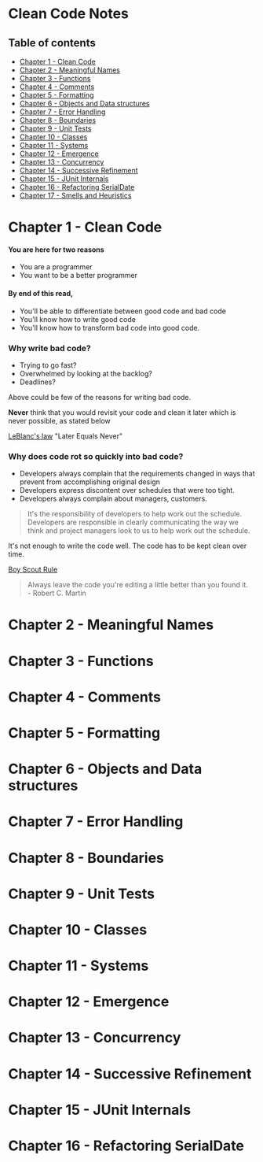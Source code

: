 # Clean Code Notes

## Table of contents

- [Chapter 1 - Clean Code](#chapter1)
- [Chapter 2 - Meaningful Names](#chapter2)
- [Chapter 3 - Functions](#chapter3)
- [Chapter 4 - Comments](#chapter4)
- [Chapter 5 - Formatting](#chapter5)
- [Chapter 6 - Objects and Data structures](#chapter6)
- [Chapter 7 - Error Handling](#chapter7)
- [Chapter 8 - Boundaries](#chapter8)
- [Chapter 9 - Unit Tests](#chapter9)
- [Chapter 10 - Classes](#chapter10)
- [Chapter 11 - Systems](#chapter11)
- [Chapter 12 - Emergence](#chapter12)
- [Chapter 13 - Concurrency](#chapter13)
- [Chapter 14 - Successive Refinement](#chapter14)
- [Chapter 15 - JUnit Internals](#chapter15)
- [Chapter 16 - Refactoring SerialDate](#chapter16)
- [Chapter 17 - Smells and Heuristics](#chapter17)

<a name = "chapter1">
<h1>Chapter 1 - Clean Code</h1>
</a>

#### You are here for two reasons

- You are a programmer
- You want to be a better programmer

#### By end of this read,

- You'll be able to differentiate between good code and bad code
- You'll know how to write good code
- You'll know how to transform bad code into good code.

### Why write bad code?

- Trying to go fast?
- Overwhelmed by looking at the backlog?
- Deadlines?

Above could be few of the reasons for writing bad code.

<b>Never</b> think that you would revisit  your code and clean it later which is never possible, as stated below

[LeBlanc's law](http://on-agile.blogspot.com/2007/04/why-you-wont-fix-it-later.html) "Later Equals Never" 

### Why does code rot so quickly into bad code?

- Developers always complain that the requirements changed in ways that prevent from accomplishing original design
- Developers express discontent over schedules that were too tight.
- Developers always complain about managers, customers.

> It's the responsibility of developers to help work out the schedule. Developers are responsible in clearly communicating
> the way we think and project managers look to us to help work out the schedule.

It's not enough to write the code well. The code has to be kept clean over time.

[Boy Scout Rule](https://biratkirat.medium.com/step-8-the-boy-scout-rule-robert-c-martin-uncle-bob-9ac839778385)

> Always leave the code you're editing a little better than you found it.
> <br> - Robert C. Martin

<a name="chapter2">
<h1>Chapter 2 - Meaningful Names</h1>
</a>
<a name="chapter3">
<h1>Chapter 3 - Functions</h1>
</a>
<a name="chpater4">
<h1>Chapter 4 - Comments</h1>
</a>
<a name="chapter5">
<h1>Chapter 5 - Formatting</h1>
</a>
<a name="chapter6">
<h1>Chapter 6 - Objects and Data structures</h1>
</a>
<a name="chapter7">
<h1>Chapter 7 - Error Handling</h1>
</a>
<a name="chapter8">
<h1>Chapter 8 - Boundaries</h1>
</a>
<a name="chapter9">
<h1>Chapter 9 - Unit Tests</h1>
</a>
<a name="chapter10">
<h1>Chapter 10 - Classes</h1>
</a>
<a name="chapter11">
<h1>Chapter 11 - Systems</h1>
</a>
<a name="chapter12">
<h1>Chapter 12 - Emergence</h1>
</a>
<a name="chapter13">
<h1>Chapter 13 - Concurrency</h1>
</a>
<a name="chapter14">
<h1>Chapter 14 - Successive Refinement</h1>
</a>
<a name="chapter15">
<h1>Chapter 15 - JUnit Internals</h1>
</a>
<a name="chapter16">
<h1>Chapter 16 - Refactoring SerialDate</h1>
</a>


